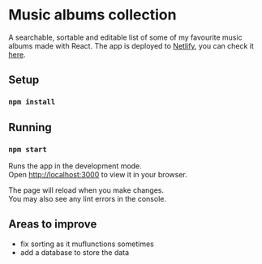 # Music albums collection

A searchable, sortable and editable list of some of my favourite music albums made with React. The app is deployed to [Netlify](https://www.netlify.com/), you can check it [here](https://sweet-kitsune-415910.netlify.app/).

## Setup

### `npm install`

## Running

### `npm start`

Runs the app in the development mode.\
Open [http://localhost:3000](http://localhost:3000) to view it in your browser.

The page will reload when you make changes.\
You may also see any lint errors in the console.

## Areas to improve

- fix sorting as it muflunctions sometimes
- add a database to store the data
